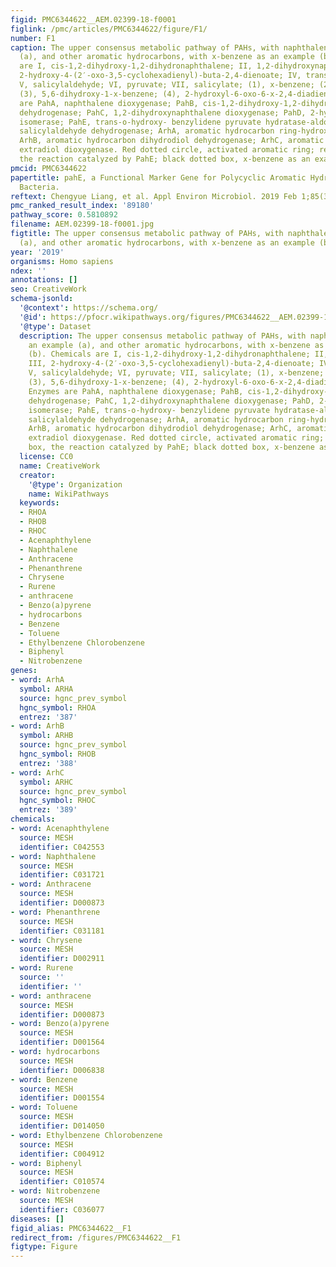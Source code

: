```yaml
---
figid: PMC6344622__AEM.02399-18-f0001
figlink: /pmc/articles/PMC6344622/figure/F1/
number: F1
caption: The upper consensus metabolic pathway of PAHs, with naphthalene as an example
  (a), and other aromatic hydrocarbons, with x-benzene as an example (b). Chemicals
  are I, cis-1,2-dihydroxy-1,2-dihydronaphthalene; II, 1,2-dihydroxynaphthalene; III,
  2-hydroxy-4-(2′-oxo-3,5-cyclohexadienyl)-buta-2,4-dienoate; IV, trans-o-hydroxybenzylidenepyruvate;
  V, salicylaldehyde; VI, pyruvate; VII, salicylate; (1), x-benzene; (2), cis-5,6-dihydroxy-5,6-dihydro-1-x-benzene;
  (3), 5,6-dihydroxy-1-x-benzene; (4), 2-hydroxyl-6-oxo-6-x-2,4-diadienic acid. Enzymes
  are PahA, naphthalene dioxygenase; PahB, cis-1,2-dihydroxy-1,2-dihydronaphthalene
  dehydrogenase; PahC, 1,2-dihydroxynaphthalene dioxygenase; PahD, 2-hydroxychromene-2-carboxylate
  isomerase; PahE, trans-o-hydroxy- benzylidene pyruvate hydratase-aldolase; PahF,
  salicylaldehyde dehydrogenase; ArhA, aromatic hydrocarbon ring-hydroxylating dioxygenase;
  ArhB, aromatic hydrocarbon dihydrodiol dehydrogenase; ArhC, aromatic hydrocarbon
  extradiol dioxygenase. Red dotted circle, activated aromatic ring; red dotted box,
  the reaction catalyzed by PahE; black dotted box, x-benzene as an example.
pmcid: PMC6344622
papertitle: pahE, a Functional Marker Gene for Polycyclic Aromatic Hydrocarbon-Degrading
  Bacteria.
reftext: Chengyue Liang, et al. Appl Environ Microbiol. 2019 Feb 1;85(3):e02399-18.
pmc_ranked_result_index: '89180'
pathway_score: 0.5810892
filename: AEM.02399-18-f0001.jpg
figtitle: The upper consensus metabolic pathway of PAHs, with naphthalene as an example
  (a), and other aromatic hydrocarbons, with x-benzene as an example (b)
year: '2019'
organisms: Homo sapiens
ndex: ''
annotations: []
seo: CreativeWork
schema-jsonld:
  '@context': https://schema.org/
  '@id': https://pfocr.wikipathways.org/figures/PMC6344622__AEM.02399-18-f0001.html
  '@type': Dataset
  description: The upper consensus metabolic pathway of PAHs, with naphthalene as
    an example (a), and other aromatic hydrocarbons, with x-benzene as an example
    (b). Chemicals are I, cis-1,2-dihydroxy-1,2-dihydronaphthalene; II, 1,2-dihydroxynaphthalene;
    III, 2-hydroxy-4-(2′-oxo-3,5-cyclohexadienyl)-buta-2,4-dienoate; IV, trans-o-hydroxybenzylidenepyruvate;
    V, salicylaldehyde; VI, pyruvate; VII, salicylate; (1), x-benzene; (2), cis-5,6-dihydroxy-5,6-dihydro-1-x-benzene;
    (3), 5,6-dihydroxy-1-x-benzene; (4), 2-hydroxyl-6-oxo-6-x-2,4-diadienic acid.
    Enzymes are PahA, naphthalene dioxygenase; PahB, cis-1,2-dihydroxy-1,2-dihydronaphthalene
    dehydrogenase; PahC, 1,2-dihydroxynaphthalene dioxygenase; PahD, 2-hydroxychromene-2-carboxylate
    isomerase; PahE, trans-o-hydroxy- benzylidene pyruvate hydratase-aldolase; PahF,
    salicylaldehyde dehydrogenase; ArhA, aromatic hydrocarbon ring-hydroxylating dioxygenase;
    ArhB, aromatic hydrocarbon dihydrodiol dehydrogenase; ArhC, aromatic hydrocarbon
    extradiol dioxygenase. Red dotted circle, activated aromatic ring; red dotted
    box, the reaction catalyzed by PahE; black dotted box, x-benzene as an example.
  license: CC0
  name: CreativeWork
  creator:
    '@type': Organization
    name: WikiPathways
  keywords:
  - RHOA
  - RHOB
  - RHOC
  - Acenaphthylene
  - Naphthalene
  - Anthracene
  - Phenanthrene
  - Chrysene
  - Rurene
  - anthracene
  - Benzo(a)pyrene
  - hydrocarbons
  - Benzene
  - Toluene
  - Ethylbenzene Chlorobenzene
  - Biphenyl
  - Nitrobenzene
genes:
- word: ArhA
  symbol: ARHA
  source: hgnc_prev_symbol
  hgnc_symbol: RHOA
  entrez: '387'
- word: ArhB
  symbol: ARHB
  source: hgnc_prev_symbol
  hgnc_symbol: RHOB
  entrez: '388'
- word: ArhC
  symbol: ARHC
  source: hgnc_prev_symbol
  hgnc_symbol: RHOC
  entrez: '389'
chemicals:
- word: Acenaphthylene
  source: MESH
  identifier: C042553
- word: Naphthalene
  source: MESH
  identifier: C031721
- word: Anthracene
  source: MESH
  identifier: D000873
- word: Phenanthrene
  source: MESH
  identifier: C031181
- word: Chrysene
  source: MESH
  identifier: D002911
- word: Rurene
  source: ''
  identifier: ''
- word: anthracene
  source: MESH
  identifier: D000873
- word: Benzo(a)pyrene
  source: MESH
  identifier: D001564
- word: hydrocarbons
  source: MESH
  identifier: D006838
- word: Benzene
  source: MESH
  identifier: D001554
- word: Toluene
  source: MESH
  identifier: D014050
- word: Ethylbenzene Chlorobenzene
  source: MESH
  identifier: C004912
- word: Biphenyl
  source: MESH
  identifier: C010574
- word: Nitrobenzene
  source: MESH
  identifier: C036077
diseases: []
figid_alias: PMC6344622__F1
redirect_from: /figures/PMC6344622__F1
figtype: Figure
---
```

